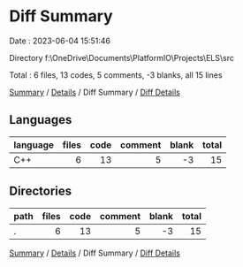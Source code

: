 # Diff Summary

Date : 2023-06-04 15:51:46

Directory f:\\OneDrive\\Documents\\PlatformIO\\Projects\\ELS\\src

Total : 6 files,  13 codes, 5 comments, -3 blanks, all 15 lines

[Summary](results.md) / [Details](details.md) / Diff Summary / [Diff Details](diff-details.md)

## Languages
| language | files | code | comment | blank | total |
| :--- | ---: | ---: | ---: | ---: | ---: |
| C++ | 6 | 13 | 5 | -3 | 15 |

## Directories
| path | files | code | comment | blank | total |
| :--- | ---: | ---: | ---: | ---: | ---: |
| . | 6 | 13 | 5 | -3 | 15 |

[Summary](results.md) / [Details](details.md) / Diff Summary / [Diff Details](diff-details.md)